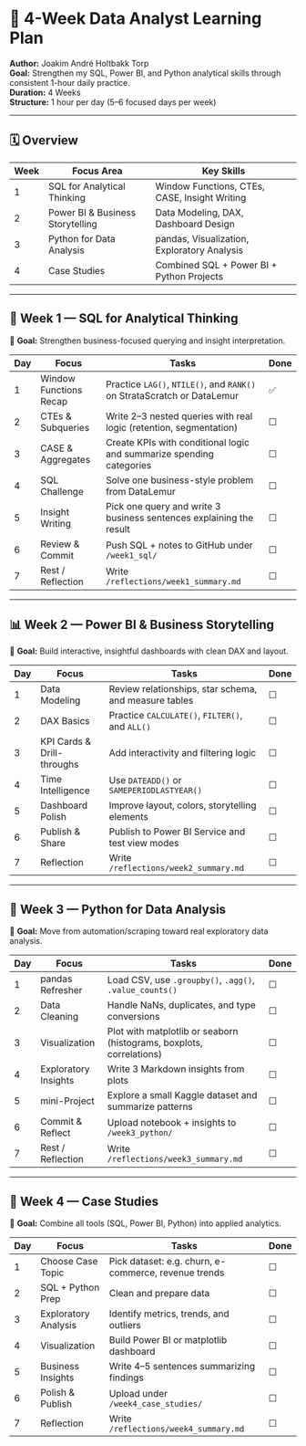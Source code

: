# 🧠 4-Week Data Analyst Learning Plan

**Author:** Joakim André Holtbakk Torp  
**Goal:** Strengthen my SQL, Power BI, and Python analytical skills through consistent 1-hour daily practice.  
**Duration:** 4 Weeks  
**Structure:** 1 hour per day (5–6 focused days per week)

---

## 🗓️ Overview

| Week | Focus Area | Key Skills |
|------|-------------|------------|
| 1 | SQL for Analytical Thinking | Window Functions, CTEs, CASE, Insight Writing |
| 2 | Power BI & Business Storytelling | Data Modeling, DAX, Dashboard Design |
| 3 | Python for Data Analysis | pandas, Visualization, Exploratory Analysis |
| 4 | Case Studies | Combined SQL + Power BI + Python Projects |

---

## 📅 Week 1 — SQL for Analytical Thinking

🎯 **Goal:** Strengthen business-focused querying and insight interpretation.

| Day | Focus | Tasks | Done |
|-----|--------|--------|------|
| 1 | Window Functions Recap | Practice `LAG()`, `NTILE()`, and `RANK()` on StrataScratch or DataLemur | ✅ |
| 2 | CTEs & Subqueries | Write 2–3 nested queries with real logic (retention, segmentation) | ☐ |
| 3 | CASE & Aggregates | Create KPIs with conditional logic and summarize spending categories | ☐ |
| 4 | SQL Challenge | Solve one business-style problem from DataLemur | ☐ |
| 5 | Insight Writing | Pick one query and write 3 business sentences explaining the result | ☐ |
| 6 | Review & Commit | Push SQL + notes to GitHub under `/week1_sql/` | ☐ |
| 7 | Rest / Reflection | Write `/reflections/week1_summary.md` | ☐ |

---

## 📊 Week 2 — Power BI & Business Storytelling

🎯 **Goal:** Build interactive, insightful dashboards with clean DAX and layout.

| Day | Focus | Tasks | Done |
|-----|--------|--------|------|
| 1 | Data Modeling | Review relationships, star schema, and measure tables | ☐ |
| 2 | DAX Basics | Practice `CALCULATE()`, `FILTER()`, and `ALL()` | ☐ |
| 3 | KPI Cards & Drill-throughs | Add interactivity and filtering logic | ☐ |
| 4 | Time Intelligence | Use `DATEADD()` or `SAMEPERIODLASTYEAR()` | ☐ |
| 5 | Dashboard Polish | Improve layout, colors, storytelling elements | ☐ |
| 6 | Publish & Share | Publish to Power BI Service and test view modes | ☐ |
| 7 | Reflection | Write `/reflections/week2_summary.md` | ☐ |

---

## 🐍 Week 3 — Python for Data Analysis

🎯 **Goal:** Move from automation/scraping toward real exploratory data analysis.

| Day | Focus | Tasks | Done |
|-----|--------|--------|------|
| 1 | pandas Refresher | Load CSV, use `.groupby()`, `.agg()`, `.value_counts()` | ☐ |
| 2 | Data Cleaning | Handle NaNs, duplicates, and type conversions | ☐ |
| 3 | Visualization | Plot with matplotlib or seaborn (histograms, boxplots, correlations) | ☐ |
| 4 | Exploratory Insights | Write 3 Markdown insights from plots | ☐ |
| 5 | mini-Project | Explore a small Kaggle dataset and summarize patterns | ☐ |
| 6 | Commit & Reflect | Upload notebook + insights to `/week3_python/` | ☐ |
| 7 | Rest / Reflection | Write `/reflections/week3_summary.md` | ☐ |

---

## 💼 Week 4 — Case Studies

🎯 **Goal:** Combine all tools (SQL, Power BI, Python) into applied analytics.

| Day | Focus | Tasks | Done |
|-----|--------|--------|------|
| 1 | Choose Case Topic | Pick dataset: e.g. churn, e-commerce, revenue trends | ☐ |
| 2 | SQL + Python Prep | Clean and prepare data | ☐ |
| 3 | Exploratory Analysis | Identify metrics, trends, and outliers | ☐ |
| 4 | Visualization | Build Power BI or matplotlib dashboard | ☐ |
| 5 | Business Insights | Write 4–5 sentences summarizing findings | ☐ |
| 6 | Polish & Publish | Upload under `/week4_case_studies/` | ☐ |
| 7 | Reflection | Write `/reflections/week4_summary.md` | ☐ |
